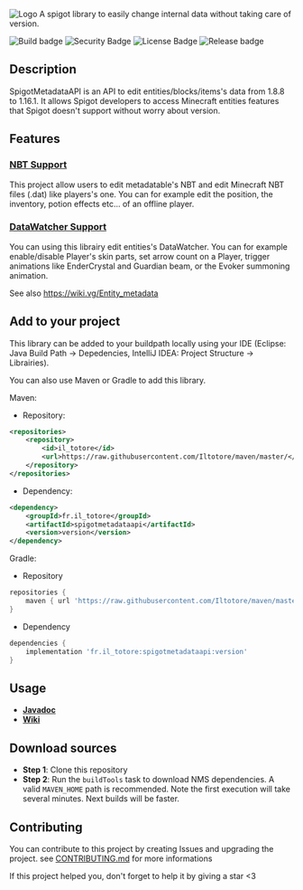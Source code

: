 
![Logo](logo.png)
A spigot library to easily change internal data without taking care of version.

![Build badge](https://img.shields.io/github/workflow/status/Iltotore/SpigotMetadataAPI/Java%20CI/master) ![Security Badge](https://snyk.io/test/github/Iltotore/SpigotMetadataAPI/badge.svg) ![License Badge](https://img.shields.io/github/license/Iltotore/SpigotMetadataAPI) ![Release badge](https://img.shields.io/github/v/release/Iltotore/SpigotMetadataAPI)

## Description
SpigotMetadataAPI is an API to edit entities/blocks/items's data from 1.8.8 to 1.16.1. It allows Spigot developers to access Minecraft entities features that Spigot doesn't support without worry about version.

## Features
### [NBT Support](https://github.com/Iltotore/SpigotMetadataAPI/wiki/NBT)
This project allow users to edit metadatable's NBT and edit Minecraft NBT files (.dat) like players's one. You can for example edit the position, the inventory, potion effects etc... of an offline player.

### [DataWatcher Support](https://github.com/Iltotore/SpigotMetadataAPI/wiki/DataWatcher)
You can using this librairy edit entities's DataWatcher. You can for example enable/disable Player's skin parts, set arrow count on a Player, trigger animations like EnderCrystal and Guardian beam, or the Evoker summoning animation.

See also https://wiki.vg/Entity_metadata

## Add to your project
This library can be added to your buildpath locally using your IDE (Eclipse: Java Build Path → Depedencies, IntelliJ IDEA: Project Structure → Librairies).

You can also use Maven or Gradle to add this library.

Maven:
- Repository:
```xml
<repositories>
	<repository>
		<id>il_totore</id>
		<url>https://raw.githubusercontent.com/Iltotore/maven/master/</url>
	</repository>
</repositories>
```
- Dependency:
```xml
<dependency>
	<groupId>fr.il_totore</groupId>
	<artifactId>spigotmetadataapi</artifactId>
	<version>version</version>
</dependency>
```

Gradle:
- Repository
```gradle
repositories {
	maven { url 'https://raw.githubusercontent.com/Iltotore/maven/master' }
}
```
- Dependency
```gradle
dependencies {
	implementation 'fr.il_totore:spigotmetadataapi:version'
}
```

## Usage
- [**Javadoc**](https://iltotore.github.io/SpigotMetadataAPI/javadoc/)
- [**Wiki**](https://github.com/Iltotore/SpigotMetadataAPI/wiki)

## Download sources
- **Step 1**: Clone this repository
- **Step 2**: Run the `buildTools` task to download NMS dependencies. A valid `MAVEN_HOME` path is recommended. Note the first execution will take several minutes. Next builds will be faster.

## Contributing
You can contribute to this project by creating Issues and upgrading the project.
see [CONTRIBUTING.md](https://github.com/Iltotore/SpigotMetadataAPI/blob/master/CONTRIBUTING.md) for more informations


If this project helped you, don't forget to help it by giving a star <3
